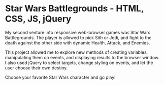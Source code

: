 # Star Wars Battlegrounds - HTML, CSS, JS, jQuery

My second venture into responsive web-browser games was Star Wars Battlegrounds. The player is allowed to pick Sith or Jedi, and fight to the death against the other side with dynamic Health, Attack, and Enemies. 

This project allowed me to explore new methods of creating variables, manipulating them on events, and displaying results to the browser window. I also used jQuery to select targets, change styling on events, and let the user choose their own destiny.

Choose your favorite Star Wars character and go play!
